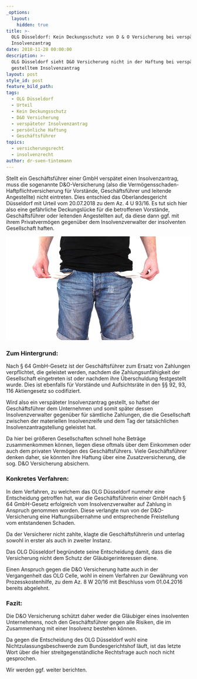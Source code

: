 ```yaml
---
_options:
  layout:
    hidden: true
title: >-
  OLG Düsseldorf: Kein Deckungsschutz von D & O Versicherung bei verspätetem
  Insolvenzantrag
date: 2018-11-28 00:00:00
description: >-
  OLG Düsseldorf sieht D&O Versicherung nicht in der Haftung bei verspätetet
  gestelltem Insolvenzantrag
layout: post
style_id: post
feature_bild_path:
tags:
  - OLG Düsseldorf
  - Urteil
  - Kein Deckungsschutz
  - D&O Versicherung
  - verspäteter Insolvenzantrag
  - persönliche Haftung
  - Geschäftsführer
topics:
  - versicherungsrecht
  - insolvenzrecht
author: dr-sven-tintemann
---
```


Stellt ein Gesch&auml;ftsf&uuml;hrer einer GmbH versp&auml;tet einen Insolvenzantrag, muss die sogenannte D&O-Versicherung (also die Verm&ouml;gensschaden-Haftpflichtversicherung f&uuml;r Vorst&auml;nde, Gesch&auml;ftsf&uuml;hrer und leitende Angestellte) nicht eintreten. Dies entschied das Oberlandesgericht D&uuml;sseldorf mit Urteil vom 20.07.2018 zu dem Az. 4 U 93/16. Es tut sich hier also eine gef&auml;hrliche Deckungsl&uuml;cke f&uuml;r die betroffenen Vorst&auml;nde, Gesch&auml;ftsf&uuml;hrer oder leitenden Angestellten auf, da diese dann ggf. mit ihrem Privatverm&ouml;gen gegen&uuml;ber dem Insolvenzverwalter der insolventen Gesellschaft haften.

![](/uploads/no-money-2070384-640.jpg)

### Zum Hintergrund:

Nach &sect; 64 GmbH-Gesetz ist der Gesch&auml;ftsf&uuml;hrer zum Ersatz von Zahlungen verpflichtet, die geleistet werden, nachdem die Zahlungsunf&auml;higkeit der Gesellschaft eingetreten ist oder nachdem ihre &Uuml;berschuldung festgestellt wurde. Dies ist ebenfalls f&uuml;r Vorst&auml;nde und Aufsichtsr&auml;te in den &sect;&sect; 92, 93, 116 Aktiengesetz so codifiziert.

Wird also ein versp&auml;teter Insolvenzantrag gestellt, so haftet der Gesch&auml;ftsf&uuml;hrer dem Unternehmen und somit sp&auml;ter dessen Insolvenzverwalter gegen&uuml;ber f&uuml;r s&auml;mtliche Zahlungen, die die Gesellschaft zwischen der materiellen Insolvenzreife und dem Tag der tats&auml;chlichen Insolvenzantragstellung geleistet hat.

Da hier bei gr&ouml;&szlig;eren Gesellschaften schnell hohe Betr&auml;ge zusammenkommen k&ouml;nnen, liegen diese oftmals &uuml;ber dem Einkommen oder auch dem privaten Verm&ouml;gen des Gesch&auml;ftsf&uuml;hrers. Viele Gesch&auml;ftsf&uuml;hrer denken daher, sie k&ouml;nnten ihre Haftung &uuml;ber eine Zusatzversicherung, die sog. D&O Versicherung absichern.

### Konkretes Verfahren:

In dem Verfahren, zu welchem das OLG D&uuml;sseldorf nunmehr eine Entscheidung getroffen hat, war die Gesch&auml;ftsf&uuml;hrerin einer GmbH nach &sect; 64 GmbH-Gesetz erfolgreich vom Insolvenzverwalter auf Zahlung in Anspruch genommen worden. Diese verlangte nun von der D&O-Versicherung eine Haftungs&uuml;bernahme und entsprechende Freistellung vom entstandenen Schaden.

Da der Versicherer nicht zahlte, klagte die Gesch&auml;ftsf&uuml;hrerin und unterlag sowohl in erster als auch in zweiter Instanz.

Das OLG D&uuml;sseldorf begr&uuml;ndete seine Entscheidung damit, dass die Versicherung nicht dem Schutz der Gl&auml;ubigerinteressen diene.

Einen Anspruch gegen die D&O Versicherung hatte auch in der Vergangenheit das OLG Celle, wohl in einem Verfahren zur Gew&auml;hrung von Prozesskostenhilfe, zu dem Az. 8 W 20/16 mit Beschluss vom 01.04.2016&nbsp; bereits abgelehnt.

### Fazit:

Die D&O Versicherung sch&uuml;tzt daher weder die Gl&auml;ubiger eines insolventen Unternehmens, noch den Gesch&auml;ftsf&uuml;hrer gegen alle Risiken, die im Zusammenhang mit einer Insolvenz bestehen k&ouml;nnen.

Da gegen die Entscheidung des OLG D&uuml;sseldorf wohl eine Nichtzulassungsbeschwerde zum Bundesgerichtshof l&auml;uft, ist das letzte Wort &uuml;ber die hier streitgegenst&auml;ndliche Rechtsfrage auch noch nicht gesprochen.

Wir werden ggf. weiter berichten.

&nbsp;
